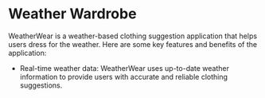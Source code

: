 # Weather Wardrobe
WeatherWear is a weather-based clothing suggestion application that helps users dress for the weather.
Here are some key features and benefits of the application:

- Real-time weather data: WeatherWear uses up-to-date weather information to provide users with accurate and reliable clothing suggestions.
